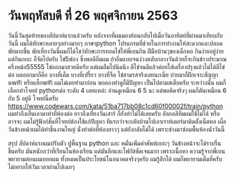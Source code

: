 # วันพฤหัสบดี ที่ 26 พฤศจิกายน 2563
วันนี้วันสุดท้ายของสัปดาห์แรกแล้วครับ หลังจากที่ผมมองย้อนกลับไปเมื่อวันอาทิตย์ที่ผ่านมาเทียบกับวันนี้ ผมได้ทักษะหลายๆอย่างมากๆ ภาษาpython โปรแกรมที่ช่วยในการทำงานให้สะดวกและปลอดพัยมากขึ้น 
พักเที่ยงวันนี้ผมก็ได้โชว์ทักษะการทอดไข่ให้พี่เบนกิน ฝีมือบ้านๆของเด็กหอ กินง่ายอยู่ง่าย แต่กินเยอะ ก็จัดไปครับ ไข่5ฟอง ซึ่งพอดีอิ่มผม ถ้าอิ่มแบบจนง่วงหลับกลางวันด้วยก็จะกินข้าวประมาณครึ่งหม้อ55555  ไข่ออกมาสวยดีครับ แต่ผมลืมไปนิดนึง ตีไข่จนดีแล้วค่อยใส่เครื่องปรุงแล้วไม่ได้ตีไข่ต่อ ผลออกมาก็คือ บางที่เค็ม บางที่เปรี้ยว บางที่จืด ไข่สามรสจริงเลยนะเนี่ย บ่ายมาก็ฝึกเจาะสัญญานwifi หรือแฮ็กwifi ผมไม่เคยทำมาก่อน พอลองทำดูก็มีปัญหา เป็นไปตามสเต็บครับ ระหว่างนั้น ผมก็เลือกทำโจทย์ pythonต่อ
ระดับ 4 เลยแหล่ะ อ่านดูเหมือน 6 5 นะ แต่พอคิดจริงๆ ผมก็ตันเหมือน 6 กับ 5 อยู่ดี 
โจทย์นี้ครับ https://www.codewars.com/kata/51ba717bb08c1cd60f00002f/train/python 
ผมทำถึงเย็นเอามาทำที่ห้องต่อ ยาวถึงเที่ยงวันเสาร์ ก็ยังทำไม่ได้เลยครับ อัลกอลิทึมผมใช้ไม่ได้ หรืออาจจะ ผมไม่รู้ฟังก์ชั่นที่โจทย์ต้องใช้แก้ปัญหา
ทีแรกว่าจะกลับบ้านไปเอาเราท์เตอร์มาติดตั้งเน็ตหอ เผื่อ วันข้างหน้าผมได้ทำชิ้นงานใหญ่ นั่งทำต่อที่ห้องยาวๆ แต่ยังกลับไม่ได้ เพราะช่างมาซ่อมพื้นห้องน้ำวันนี้

สรุป สัปดาห์แรกผมปรับตัว ปูพื้นฐาน python และ หมั่นเพิ่มคำศัพท์เยอะๆ วันข้างหน้าจะได้ราบรื่นขึ้นครับ
มันหนักกว่าที่เรียนในห้องเรียน แต่มันลึกและโฟกัสชัดเจนมาก เพราะเนื้อหา ความรู้จากพี่เบนพยายามสอนผมบอกผม 
ทั้งหมดเป็นประโยชน์ในอนาคตจริงๆครับ ผมรู้สึกได้
ผมก็พยายามเต็มที่ครับ ไม่อยากให้วันเวลาผ่านไปเฉยๆ